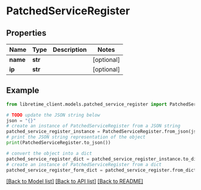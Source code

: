 # PatchedServiceRegister


## Properties

Name | Type | Description | Notes
------------ | ------------- | ------------- | -------------
**name** | **str** |  | [optional] 
**ip** | **str** |  | [optional] 

## Example

```python
from libretime_client.models.patched_service_register import PatchedServiceRegister

# TODO update the JSON string below
json = "{}"
# create an instance of PatchedServiceRegister from a JSON string
patched_service_register_instance = PatchedServiceRegister.from_json(json)
# print the JSON string representation of the object
print(PatchedServiceRegister.to_json())

# convert the object into a dict
patched_service_register_dict = patched_service_register_instance.to_dict()
# create an instance of PatchedServiceRegister from a dict
patched_service_register_form_dict = patched_service_register.from_dict(patched_service_register_dict)
```
[[Back to Model list]](../README.md#documentation-for-models) [[Back to API list]](../README.md#documentation-for-api-endpoints) [[Back to README]](../README.md)


